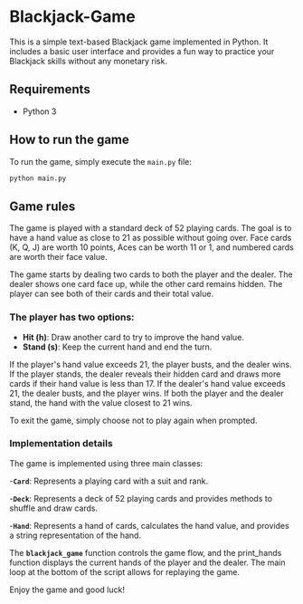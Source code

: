 # Blackjack-Game

This is a simple text-based Blackjack game implemented in Python. It includes a basic user interface and provides a fun way to practice your Blackjack skills without any monetary risk.

## Requirements

- Python 3

## How to run the game

To run the game, simply execute the `main.py` file:

```bash
python main.py
```

## Game rules

The game is played with a standard deck of 52 playing cards. The goal is to have a hand value as close to 21 as possible without going over. Face cards (K, Q, J) are worth 10 points, Aces can be worth 11 or 1, and numbered cards are worth their face value.

The game starts by dealing two cards to both the player and the dealer. The dealer shows one card face up, while the other card remains hidden. The player can see both of their cards and their total value.

### The player has two options:

- __Hit (h)__: Draw another card to try to improve the hand value.
- __Stand (s)__: Keep the current hand and end the turn.

If the player's hand value exceeds 21, the player busts, and the dealer wins. If the player stands, the dealer reveals their hidden card and draws more cards if their hand value is less than 17. If the dealer's hand value exceeds 21, the dealer busts, and the player wins. If both the player and the dealer stand, the hand with the value closest to 21 wins.

To exit the game, simply choose not to play again when prompted.

### Implementation details

The game is implemented using three main classes:

-__`Card`__: Represents a playing card with a suit and rank.

-__`Deck`__: Represents a deck of 52 playing cards and provides methods to shuffle and draw cards.

-__`Hand`__: Represents a hand of cards, calculates the hand value, and provides a string representation of the hand.



The __`blackjack_game`__ function controls the game flow, and the print_hands function displays the current hands of the player and the dealer. The main loop at the bottom of the script allows for replaying the game.

Enjoy the game and good luck!
